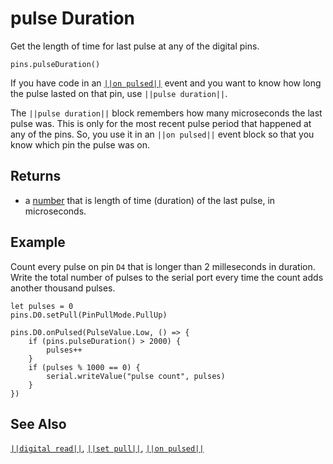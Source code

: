 # pulse Duration

Get the length of time for last pulse at any of the digital pins.

```sig
pins.pulseDuration()
```

If you have code in an [`||on pulsed||`](/reference/pins/on-pulsed) event and you want to know how long the pulse lasted on that pin, use `||pulse duration||`.

The `||pulse duration||` block remembers how many microseconds the last pulse was. This is only for the most recent pulse period that happened at any of the pins. So, you use it in an `||on pulsed||` event block so that you know which pin the pulse was on.

## Returns

* a [number](/types/number) that is length of time (duration) of the last pulse, in microseconds.

## Example

Count every pulse on pin `D4` that is longer than 2 milleseconds in duration. Write the total number of pulses to the serial port every time the count adds another thousand pulses.

```blocks
let pulses = 0
pins.D0.setPull(PinPullMode.PullUp)

pins.D0.onPulsed(PulseValue.Low, () => {
    if (pins.pulseDuration() > 2000) {
        pulses++
    }
    if (pulses % 1000 == 0) {
        serial.writeValue("pulse count", pulses)
    }
})
```

## See Also

[`||digital read||`](/reference/pins/digital-read), [`||set pull||`](/reference/pins/set-pull), [`||on pulsed||`](/reference/pins/on-pulsed)